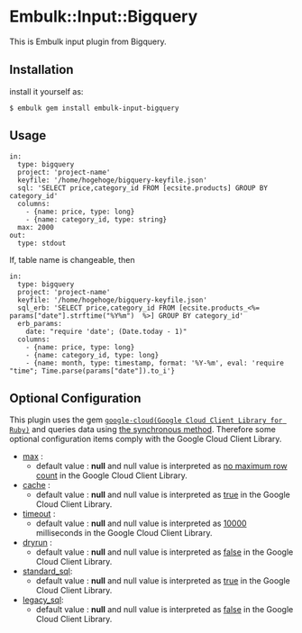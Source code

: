 # Embulk::Input::Bigquery

This is Embulk input plugin from Bigquery.

## Installation

install it yourself as:

    $ embulk gem install embulk-input-bigquery

## Usage

```
in:
  type: bigquery
  project: 'project-name'
  keyfile: '/home/hogehoge/bigquery-keyfile.json'
  sql: 'SELECT price,category_id FROM [ecsite.products] GROUP BY category_id'
  columns:
    - {name: price, type: long}
    - {name: category_id, type: string}
  max: 2000
out:
  type: stdout
```

If, table name is changeable, then

```
in:
  type: bigquery
  project: 'project-name'
  keyfile: '/home/hogehoge/bigquery-keyfile.json'
  sql_erb: 'SELECT price,category_id FROM [ecsite.products_<%= params["date"].strftime("%Y%m")  %>] GROUP BY category_id'
  erb_params:
    date: "require 'date'; (Date.today - 1)"
  columns:
    - {name: price, type: long}
    - {name: category_id, type: long}
    - {name: month, type: timestamp, format: '%Y-%m', eval: 'require "time"; Time.parse(params["date"]).to_i'}
```

## Optional Configuration
This plugin uses the gem [`google-cloud(Google Cloud Client Library for Ruby)`](https://github.com/GoogleCloudPlatform/google-cloud-ruby) and queries data using [the synchronous method](https://github.com/GoogleCloudPlatform/google-cloud-ruby/blob/master/google-cloud-bigquery/lib/google/cloud/bigquery/project.rb#L281).
Therefore some optional configuration items comply with the Google Cloud Client Library.

- [max](https://github.com/GoogleCloudPlatform/google-cloud-ruby/blob/master/google-cloud-bigquery/lib/google/cloud/bigquery/project.rb#L315) :
  - default value : **null** and null value is interpreted as [no maximum row count](https://github.com/GoogleCloudPlatform/google-cloud-ruby/blob/master/google-cloud-bigquery/lib/google/cloud/bigquery/project.rb#L319) in the Google Cloud Client Library.
- [cache](https://github.com/GoogleCloudPlatform/google-cloud-ruby/blob/master/google-cloud-bigquery/lib/google/cloud/bigquery/project.rb#L331) :
  - default value : **null** and null value is interpreted as [true](https://github.com/GoogleCloudPlatform/google-cloud-ruby/blob/master/google-cloud-bigquery/lib/google/cloud/bigquery/project.rb#L333) in the Google Cloud Client Library.
- [timeout](https://github.com/GoogleCloudPlatform/google-cloud-ruby/blob/master/google-cloud-bigquery/lib/google/cloud/bigquery/project.rb#L321) :
  - default value : **null** and null value is interpreted as [10000](https://github.com/GoogleCloudPlatform/google-cloud-ruby/blob/master/google-cloud-bigquery/lib/google/cloud/bigquery/project.rb#L315) milliseconds in the Google Cloud Client Library.
- [dryrun](https://github.com/GoogleCloudPlatform/google-cloud-ruby/blob/master/google-cloud-bigquery/lib/google/cloud/bigquery/project.rb#L327) :
  - default value : **null** and null value is interpreted as [false](https://github.com/GoogleCloudPlatform/google-cloud-ruby/blob/master/google-cloud-bigquery/lib/google/cloud/bigquery/project.rb#L330) in the Google Cloud Client Library.
- [standard_sql](https://github.com/GoogleCloudPlatform/google-cloud-ruby/blob/master/google-cloud-bigquery/lib/google/cloud/bigquery/project.rb#L343):
  - default value : **null** and null value is interpreted as [true](https://github.com/GoogleCloudPlatform/google-cloud-ruby/blob/master/google-cloud-bigquery/lib/google/cloud/bigquery/project.rb#L351) in the Google Cloud Client Library.
- [legacy_sql](https://github.com/GoogleCloudPlatform/google-cloud-ruby/blob/master/google-cloud-bigquery/lib/google/cloud/bigquery/project.rb#L353):
  - default value : **null** and null value is interpreted as [false](https://github.com/GoogleCloudPlatform/google-cloud-ruby/blob/master/google-cloud-bigquery/lib/google/cloud/bigquery/project.rb#L361) in the Google Cloud Client Library.
